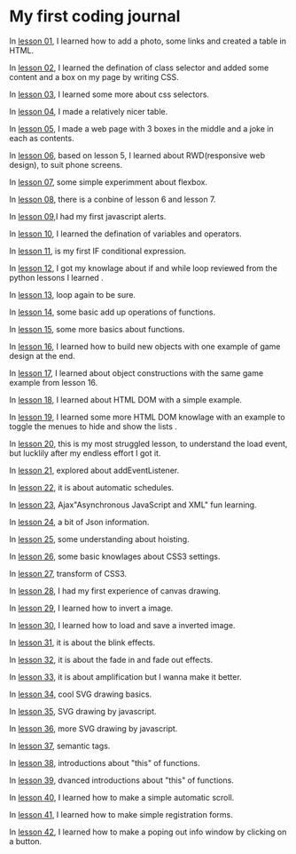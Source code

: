 # My first coding journal 

 In [lesson 01](https://github.com/yq86/Demo-Javascript/tree/master/L01%20html%20basic), I learned how to add a photo, some links and created a table in HTML.

 In [lesson 02](https://github.com/yq86/Demo-Javascript/tree/master/L02%20css%20baisc), I learned the defination of class selector and added some content and a box on my page by writing CSS.
 
  In [lesson 03](https://github.com/yq86/Demo-Javascript/tree/master/L03%20css%20selector), I learned some more about css selectors.

  In [lesson 04](https://github.com/yq86/Demo-Javascript/tree/master/L04%20css%20form), I made a relatively nicer table.
  
  In [lesson 05](https://github.com/yq86/Demo-Javascript/tree/master/L05%20css%20webpage%20layout), I made a web page with 3 boxes in the middle and a joke in each as contents. 
  
  In [lesson 06](https://github.com/yq86/Demo-Javascript/tree/master/L06%20css%20RWD%20layout), based on lesson 5, I learned about RWD(responsive web design), to suit phone screens. 

  In [lesson 07](https://github.com/yq86/Demo-Javascript/tree/master/L7%20CSS3%20Flexbox%20%E5%9F%BA%E6%9C%AC%E5%AD%A6%E4%B9%A0), some simple experimment about flexbox. 
  
  In [lesson 08](https://github.com/yq86/Demo-Javascript/tree/master/L8%20CSS3%20Flexbox%20%E4%B8%8ERWD%E5%9B%9E%E5%BA%94%E5%BC%8F%E8%AE%BE%E8%AE%A1), there is a conbine of lesson 6 and lesson 7.
  
  In [lesson 09](https://github.com/yq86/Demo-Javascript/tree/master/L9%20Javascript%20%E7%AE%80%E4%BB%8B),I had my first javascript alerts.
   
  In [lesson 10](https://github.com/yq86/Demo-Javascript/tree/master/L10%20Javascript%20%E5%8F%98%E6%95%B0%E4%B8%8E%E8%BF%90%E7%AE%97%E5%AD%90), I learned the defination of variables and operators.
   
  In [lesson 11](https://github.com/yq86/Demo-Javascript/tree/master/L11%20Javascript%20%E6%B5%81%E7%A8%8B%E6%8E%A7%E5%88%B6--%E5%88%A4%E6%96%AD%E5%BC%8F), is my first IF conditional expression.
  
  In [lesson 12](https://github.com/yq86/Demo-Javascript/tree/master/L12%20Javascript%20%E6%B5%81%E7%A8%8B%E6%8E%A7%E5%88%B6--%E5%9B%9E%E5%9C%88), I got my knowlage about if and while loop reviewed from the python lessons I learned .
  
  In [lesson 13](https://github.com/yq86/Demo-Javascript/tree/master/L13%20Javascript%20%E6%B5%81%E7%A8%8B%E6%8E%A7%E5%88%B6--%E5%9B%9E%E5%9C%88%E6%96%B0%E6%89%8B%E5%8A%A0%E5%BC%BA%E7%89%88), loop again to be sure.
  
  In [lesson 14](https://github.com/yq86/Demo-Javascript/tree/master/L14%20Javascript%20%E5%87%BD%E5%BC%8F--%E5%9F%BA%E7%A1%80%E4%BD%BF%E7%94%A8), some basic add up operations of functions. 
  
  In [lesson 15](https://github.com/yq86/Demo-Javascript/tree/master/L15%20Javascript%20%E5%87%BD%E5%BC%8F--%E5%BB%B6%E7%94%B3%E6%A6%82%E5%BF%B5), some more basics about functions. 
  
  In [lesson 16](https://github.com/yq86/Demo-Javascript/tree/master/L16%20Javascript%20%E7%89%A9%E4%BB%B6--%E5%9F%BA%E7%A1%80%E4%BD%BF%E7%94%A8), I learned how to build new objects with one example of game design at the end. 
  
  In [lesson 17](https://github.com/yq86/Demo-Javascript/tree/master/L17Javascript%20%E7%89%A9%E4%BB%B6--%E5%BB%BA%E6%9E%84%E5%BC%8F), I learned about object constructions with the same game example from lesson 16.   
  
  In [lesson 18](https://github.com/yq86/Demo-Javascript/tree/master/L18%20HTML%20DOM-%E5%9F%BA%E6%9C%AC%E6%A6%82%E5%BF%B5), I learned about HTML DOM with a simple example. 
  
  In [lesson 19](https://github.com/yq86/Demo-Javascript/tree/master/L19%20HTML%20DOM-%E9%80%89%E5%8D%95%E9%97%AD%E5%90%88%E8%8C%83%E4%BE%8B), I learned some more HTML DOM knowlage with an example to toggle the menues to hide and show the lists .  
  
  In [lesson 20](https://github.com/yq86/Demo-Javascript/tree/master/L20%20Javascript%20%E4%BA%8B%E4%BB%B6%E5%A4%84%E7%90%86-%E5%9F%BA%E6%9C%AC%E5%AD%A6%E4%B9%A0), this is my most struggled lesson, to understand the load event, but lucklily after my endless effort I got it.     

  In [lesson 21](https://github.com/yq86/Demo-Javascript/tree/master/L21%20javascrit%20%E4%BA%8B%E4%BB%B6%E5%A4%84%E7%90%86-Event%20Object), explored about addEventListener.
  
  In [lesson 22](https://github.com/yq86/Demo-Javascript/tree/master/L22%20javascript%20%E8%87%AA%E5%8A%A8%E6%8E%92%E7%A8%8B), it is about automatic schedules.  
  
  In [lesson 23](https://github.com/yq86/Demo-Javascript/tree/master/L23%20Javascript%20AJAX%20%E5%AD%A6%E4%B9%A0-JS%E4%B8%8E%E4%BC%BA%E6%9C%8D%E5%99%A8%E7%9A%84%E4%BA%92%E5%8A%A8/www), Ajax"Asynchronous JavaScript and XML" fun learning.  

  In [lesson 24](https://github.com/yq86/Demo-Javascript/tree/master/L24%20JSON%20%E5%9F%BA%E6%9C%AC%E5%AD%A6%E4%B9%A0), a bit of Json information. 

  In [lesson 25](https://github.com/yq86/Demo-Javascript/tree/master/L25%20Hoisting%20%E5%AE%A3%E5%91%8A%E6%8F%90%E5%8D%87), some understanding about hoisting. 
  
   In [lesson 26](https://github.com/yq86/Demo-Javascript-2/tree/master/L1%20CSS3%20entrance), some basic knowlages about CSS3 settings.

 In [lesson 27](https://github.com/yq86/Demo-Javascript-2/tree/master/L2%20CSS3%20%E7%BA%BF%E6%80%A7%E8%BD%AC%E6%8D%A2%20%E4%BD%8D%E7%A7%BB%20%E7%BC%A9%E6%94%BE%20%E6%97%8B%E8%BD%AC%20%E6%AD%AA%E6%96%9C), transform of CSS3.

In [lesson 28](https://github.com/yq86/Demo-Javascript-2/tree/master/L3%20Canvas%20%E7%BB%98%E5%9B%BE%20%E5%9F%BA%E6%9C%AC%E5%AD%A6%E4%B9%A0), I had my first experience of canvas drawing.

In [lesson 29](https://github.com/yq86/Demo-Javascript-2/tree/master/L4%20Canvas%20%E7%BB%98%E5%9B%BE%20%E5%BD%B1%E5%83%8F%E5%A4%84%E7%90%86%20%E6%BB%A4%E9%95%9C), I learned how to invert a image.

In [lesson 30](https://github.com/yq86/Demo-Javascript-2/tree/master/L5%20Canvas%20%E7%BB%98%E5%9B%BE%20%E6%A1%A3%E6%A1%88%E8%BE%93%E5%85%A5%E4%B8%8E%E8%BE%93%E5%87%BA), I learned how to load and save a inverted image.
 
In [lesson 31](https://github.com/yq86/Demo-Javascript-2/tree/master/L7%20CSS3%20animation%20%E5%9F%BA%E6%9C%AC%E5%8A%A8%E7%94%BB%E7%89%B9%E6%95%88), it is about the blink effects.

In [lesson 32](https://github.com/yq86/Demo-Javascript-2/tree/master/L8%20CSS3%20transition%20%E6%B7%A1%E5%85%A5%E6%B7%A1%E5%87%BA%E7%89%B9%E6%95%88), it is about the fade in and fade out effects.

In [lesson 33](https://github.com/yq86/Demo-Javascript-2/tree/master/L9%20Javascript%20%E8%81%9A%E7%84%A6%E6%94%BE%E5%A4%A7%E5%95%8A%E5%8A%A8%E7%94%BB%E7%89%B9%E6%95%88), it is about amplification but I wanna make it better.

In [lesson 34](https://github.com/yq86/Demo-Javascript-2/tree/master/L10%20SVG%20%E5%90%91%E9%87%8F%E7%BB%98%E5%9B%BE%20%E5%9F%BA%E6%9C%AC), cool SVG drawing basics.

In [lesson 35](https://github.com/yq86/Demo-Javascript-2/tree/master/L11%20SVG%20%E5%90%91%E9%87%8F%E7%BB%98%E5%9B%BE%20JS%20%E5%8A%A8%E6%80%81%E7%BB%98%E5%88%B6%E5%9B%BE%E5%BD%A2), SVG drawing by javascript.

In [lesson 36](https://github.com/yq86/Demo-Javascript-2/tree/master/L12%20SVG%20%E5%90%91%E9%87%8F%E7%BB%98%E5%9B%BE%20%E5%BB%BA%E7%AB%8B%E7%BB%98%E5%9B%BE%E6%93%8D%E4%BD%9C%E7%95%8C%E9%9D%A2), more SVG drawing by javascript.

In [lesson 37](https://github.com/yq86/Demo-Javascript-2/tree/master/L13%20HTML5%20%E8%AF%AD%E6%84%8F%E6%A0%87%E7%AD%BE%E5%AD%A6%E4%B9%A0), semantic tags.

In [lesson 38](https://github.com/yq86/Demo-Javascript-2/tree/master/L14%20%E5%87%BD%E5%BC%8F%E7%9A%84%E7%BB%91%E5%AE%9A%E7%89%A9%E4%BB%B6%20this%20%E5%9F%BA%E6%9C%AC%E7%AF%87), introductions about "this" of functions.

In [lesson 39](https://github.com/yq86/Demo-Javascript-2/tree/master/L15%20%E5%87%BD%E5%BC%8F%E7%9A%84%E7%BB%91%E5%AE%9A%E7%89%A9%E4%BB%B6%20this%20%E8%BF%9B%E9%98%B6%E7%AF%87), dvanced introductions about "this" of functions.

In [lesson 40](https://github.com/yq86/Demo-Javascript/tree/master/L40%20%E7%BD%91%E9%A1%B5%E5%8E%9F%E4%BB%B6%20%E7%94%BB%E9%9D%A2%E5%8D%B7%E8%BD%B4%E6%8E%A7%E5%88%B6), I learned how to make a simple automatic scroll.

In [lesson 41](https://github.com/yq86/Demo-Javascript/tree/master/L41%20Form%20%E8%A1%A8%E5%8D%95%E6%A0%B7%E5%BC%8F%E8%AE%BE%E8%AE%A1%E4%B8%8E%E8%BE%93%E5%85%A5%E9%AA%8C%E8%AF%81), I learned how to make simple registration forms.

In [lesson 42](https://github.com/yq86/Demo-Javascript/tree/master/L42%20%E7%AE%80%E6%98%93%E8%B7%B3%E5%87%BA%E5%BC%8F%E7%BD%91%E9%A1%B5%E5%AF%B9%E8%AF%9D%E6%A1%86), I learned how to make a poping out info window by clicking on a button.
